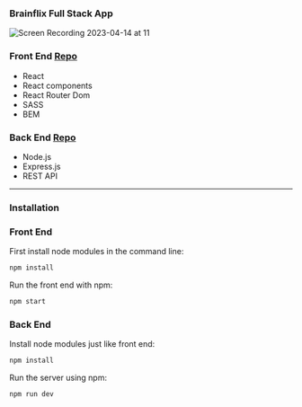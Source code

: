 <h3 align="left">Brainflix Full Stack App</h3> 


![Screen Recording 2023-04-14 at 11](https://user-images.githubusercontent.com/123577810/232135236-e66b984c-423a-4220-aa00-b8c2d811556e.gif)


 <h3>Front End <a href="https://github.com/TommieeN/Brainflix">Repo</a> </br></h3>
 <ul>
  <li>React</li>
  <li>React components</li>
  <li>React Router Dom</li>
  <li>SASS</li>
  <li>BEM</li>
 </ul>

  <h3>Back End <a href="https://github.com/TommieeN/brainflix-api">Repo</a></h3> 
 <ul>
  <li>Node.js</li>
  <li>Express.js</li>
  <li>REST API</li>
 </ul>


---

<h3> Installation </h3>

<h3> Front End</h3>

<p> First install node modules in the command line:</p>

```sh
npm install
```

<p>Run the front end with npm:</p>

```sh
npm start
```
<h3>Back End</h3>

<p> Install node modules just like front end:</p>

```sh
npm install
```
<p>Run the server using npm:</p>

```sh
npm run dev
```
